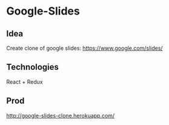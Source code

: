 # Google-Slides

## Idea
Create clone of google slides: https://www.google.com/slides/

## Technologies
React + Redux

## Prod
http://google-slides-clone.herokuapp.com/
